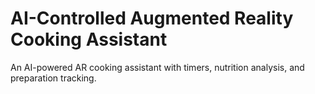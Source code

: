 # AI-Controlled Augmented Reality Cooking Assistant

An AI-powered AR cooking assistant with timers, nutrition analysis, and preparation tracking.
